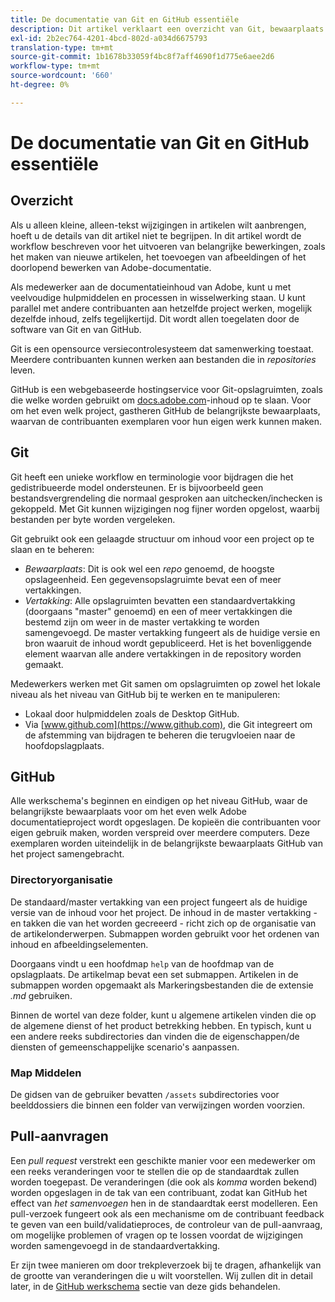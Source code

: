 ```yaml
---
title: De documentatie van Git en GitHub essentiële
description: Dit artikel verklaart een overzicht van Git, bewaarplaats GitHub, en hoe de inhoud wordt georganiseerd, en noemende overeenkomsten die voor de documentatie van Adobe worden gebruikt.
exl-id: 2b2ec764-4201-4bcd-802d-a034d6675793
translation-type: tm+mt
source-git-commit: 1b1678b33059f4bc8f7aff4690f1d775e6aee2d6
workflow-type: tm+mt
source-wordcount: '660'
ht-degree: 0%

---
```


# De documentatie van Git en GitHub essentiële

## Overzicht

Als u alleen kleine, alleen-tekst wijzigingen in artikelen wilt aanbrengen, hoeft u de details van dit artikel niet te begrijpen. In dit artikel wordt de workflow beschreven voor het uitvoeren van belangrijke bewerkingen, zoals het maken van nieuwe artikelen, het toevoegen van afbeeldingen of het doorlopend bewerken van Adobe-documentatie.

Als medewerker aan de documentatieinhoud van Adobe, kunt u met veelvoudige hulpmiddelen en processen in wisselwerking staan. U kunt parallel met andere contribuanten aan hetzelfde project werken, mogelijk dezelfde inhoud, zelfs tegelijkertijd. Dit wordt allen toegelaten door de software van Git en van GitHub.

Git is een opensource versiecontrolesysteem dat samenwerking toestaat. Meerdere contribuanten kunnen werken aan bestanden die in *repositories* leven.

GitHub is een webgebaseerde hostingservice voor Git-opslagruimten, zoals die welke worden gebruikt om [docs.adobe.com](https://docs.adobe.com)-inhoud op te slaan. Voor om het even welk project, gastheren GitHub de belangrijkste bewaarplaats, waarvan de contribuanten exemplaren voor hun eigen werk kunnen maken.

## Git

Git heeft een unieke workflow en terminologie voor bijdragen die het gedistribueerde model ondersteunen. Er is bijvoorbeeld geen bestandsvergrendeling die normaal gesproken aan uitchecken/inchecken is gekoppeld. Met Git kunnen wijzigingen nog fijner worden opgelost, waarbij bestanden per byte worden vergeleken.

Git gebruikt ook een gelaagde structuur om inhoud voor een project op te slaan en te beheren:

- *Bewaarplaats*: Dit is ook wel een  *repo* genoemd, de hoogste opslageenheid. Een gegevensopslagruimte bevat een of meer vertakkingen.
- *Vertakking*: Alle opslagruimten bevatten een standaardvertakking (doorgaans &quot;master&quot; genoemd) en een of meer vertakkingen die bestemd zijn om weer in de master vertakking te worden samengevoegd. De master vertakking fungeert als de huidige versie en bron waaruit de inhoud wordt gepubliceerd. Het is het bovenliggende element waarvan alle andere vertakkingen in de repository worden gemaakt.

Medewerkers werken met Git samen om opslagruimten op zowel het lokale niveau als het niveau van GitHub bij te werken en te manipuleren:

- Lokaal door hulpmiddelen zoals de Desktop GitHub.
- Via [www.github.com](https://www.github.com), die Git integreert om de afstemming van bijdragen te beheren die terugvloeien naar de hoofdopslagplaats.

## GitHub

Alle werkschema&#39;s beginnen en eindigen op het niveau GitHub, waar de belangrijkste bewaarplaats voor om het even welk Adobe documentatieproject wordt opgeslagen. De kopieën die contribuanten voor eigen gebruik maken, worden verspreid over meerdere computers. Deze exemplaren worden uiteindelijk in de belangrijkste bewaarplaats GitHub van het project samengebracht.

### Directoryorganisatie

De standaard/master vertakking van een project fungeert als de huidige versie van de inhoud voor het project. De inhoud in de master vertakking - en takken die van het worden gecreeerd - richt zich op de organisatie van de artikelonderwerpen. Submappen worden gebruikt voor het ordenen van inhoud en afbeeldingselementen.

Doorgaans vindt u een hoofdmap `help` van de hoofdmap van de opslagplaats. De artikelmap bevat een set submappen. Artikelen in de submappen worden opgemaakt als Markeringsbestanden die de extensie *.md* gebruiken.

Binnen de wortel van deze folder, kunt u algemene artikelen vinden die op de algemene dienst of het product betrekking hebben. En typisch, kunt u een andere reeks subdirectories dan vinden die de eigenschappen/de diensten of gemeenschappelijke scenario&#39;s aanpassen.

### Map Middelen

De gidsen van de gebruiker bevatten `/assets` subdirectories voor beelddossiers die binnen een folder van verwijzingen worden voorzien.

<!--

### Markdown file template

For convenience, the root directory of each repository typically contains a Markdown template file named `template.md`. You can use this template file as a "starter file" if you need to create a new article for submission to the repository. The file contains:

- A **metadata header** at the top of the file, delineated by two, 3-hyphen lines. It contains the various tags used for tracking information related to the article. It also includes SEO optimizations and reporting processes that Adobe uses to evaluate the performance of the content. So the metadata is important!
- Various **examples of using Markdown** to format the elements of an article.
- General **instructions on the use of Markdown extensions**, which you can use for various types of alerts.
- Examples of **embedding video** by using an iframe.
- General **instructions on the use of docs.adobe.com extensions**, which you can use for special controls such as buttons and selectors.

-->

## Pull-aanvragen

Een *pull request* verstrekt een geschikte manier voor een medewerker om een reeks veranderingen voor te stellen die op de standaardtak zullen worden toegepast. De veranderingen (die ook als *komma* worden bekend) worden opgeslagen in de tak van een contribuant, zodat kan GitHub het effect van *het samenvoegen* hen in de standaardtak eerst modelleren. Een pull-verzoek fungeert ook als een mechanisme om de contribuant feedback te geven van een build/validatieproces, de controleur van de pull-aanvraag, om mogelijke problemen of vragen op te lossen voordat de wijzigingen worden samengevoegd in de standaardvertakking.

Er zijn twee manieren om door trekpleverzoek bij te dragen, afhankelijk van de grootte van veranderingen die u wilt voorstellen. Wij zullen dit in detail later, in de [GitHub werkschema](local-repo.md) sectie van deze gids behandelen.
